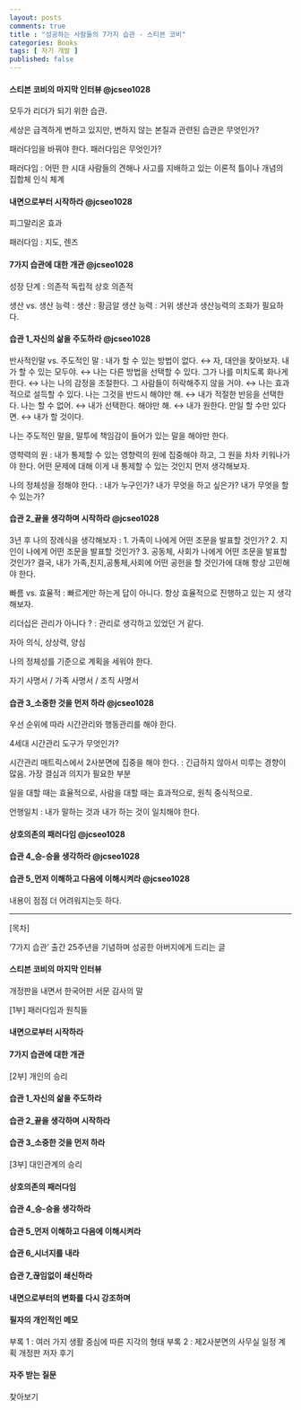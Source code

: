 ```yaml
---
layout: posts
comments: true
title : "성공하는 사람들의 7가지 습관 - 스티븐 코비"
categories: Books
tags: [ 자기 개발 ]
published: false
---
```


#### 스티븐 코비의 마지막 인터뷰 @jcseo1028

모두가 리더가 되기 위한 습관.

세상은 급격하게 변하고 있지만, 변하지 않는 본질과 관련된 습관은 무엇인가?

패러다임을 바꿔야 한다. 패러다임은 무엇인가?

패러다임
 : 어떤 한 시대 사람들의 견해나 사고를 지배하고 있는 이론적 틀이나 개념의 집합체
   인식 체계

#### 내면으로부터 시작하라 @jcseo1028

피그말리온 효과

패러다임
 : 지도, 렌즈

#### 7가지 습관에 대한 개관 @jcseo1028

성장 단계
 : 의존적
   독립적
   상호 의존적

생산 vs. 생산 능력
 : 생산 : 황금알
   생산 능력 : 거위
   생산과 생산능력의 조화가 필요하다.

#### 습관 1_자신의 삶을 주도하라 @jcseo1028

반사적인말 vs. 주도적인 말
 : 내가 할 수 있는 방법이 없다. ↔ 자, 대안을 찾아보자.
   내가 할 수 있는 모두야. ↔ 나는 다른 방법을 선택할 수 있다.
   그가 나를 미치도록 화나게 한다. ↔ 나는 나의 감정을 조절한다.
   그 사람들이 허락해주지 않을 거야. ↔ 나는 효과적으로 설득할 수 있다.
   나는 그것을 반드시 해야만 해. ↔ 내가 적절한 반응을 선택한다.
   나는 할 수 없어. ↔ 내가 선택한다.
   해야만 해. ↔ 내가 원한다.
   만일 할 수만 있다면. ↔ 내가 할 것이다.

나는 주도적인 말을, 말투에 책임감이 들어가 있는 말을 해야만 한다.

영햑력의 원
 : 내가 통제할 수 있는 영향력의 원에 집중해야 하고, 그 원을 차차 키워나가야 한다.
   어떤 문제에 대해 이게 내 통제할 수 있는 것인지 먼저 생각해보자.

나의 정체성을 정해야 한다.
 : 내가 누구인가? 내가 무엇을 하고 싶은가? 내가 무엇을 할 수 있는가?

#### 습관 2_끝을 생각하며 시작하라 @jcseo1028

3년 후 나의 장례식을 생각해보자
 : 1. 가족이 나에게 어떤 조문을 발표할 것인가?
   2. 지인이 나에게 어떤 조문을 발표할 것인가?
   3. 공동체, 사회가 나에게 어떤 조문을 발표할 것인가?
   결국, 내가 가족,친지,공통체,사회에 어떤 공헌을 할 것인가에 대해 항상 고민해야 한다.

빠름 vs. 효율적
 : 빠르게만 하는게 답이 아니다. 항상 효율적으로 진행하고 있는 지 생각해보자.

리더십은 관리가 아니다 ?
 : 관리로 생각하고 있었던 거 같다.

자아 의식, 상상력, 양심

나의 정체성를 기준으로 계획을 세워야 한다.

자기 사명서 / 가족 사명서 / 조직 사명서

#### 습관 3_소중한 것을 먼저 하라 @jcseo1028

우선 순위에 따라 시간관리와 행동관리를 해야 한다.

4세대 시간관리 도구가 무엇인가?

시간관리 매트릭스에서 2사분면에 집중을 해야 한다.
 : 긴급하지 않아서 미루는 경향이 많음.
   가장 결심과 의지가 필요한 부분

일을 대할 때는 효율적으로, 사람을 대할 때는 효과적으로, 원칙 중식적으로.

언행일치
 : 내가 말하는 것과 내가 하는 것이 일치해야 한다.

#### 상호의존의 패러다임 @jcseo1028

#### 습관 4_승-승을 생각하라 @jcseo1028

#### 습관 5_먼저 이해하고 다음에 이해시켜라 @jcseo1028

내용이 점점 더 어려워지는듯 하다.

---

[목차]

‘7가지 습관’ 출간 25주년을 기념하며
성공한 아버지에게 드리는 글

#### 스티븐 코비의 마지막 인터뷰

개정판을 내면서
한국어판 서문
감사의 말

[1부] 패러다임과 원칙들

#### 내면으로부터 시작하라

#### 7가지 습관에 대한 개관

[2부] 개인의 승리

#### 습관 1_자신의 삶을 주도하라

#### 습관 2_끝을 생각하며 시작하라

#### 습관 3_소중한 것을 먼저 하라

[3부] 대인관계의 승리

#### 상호의존의 패러다임

#### 습관 4_승-승을 생각하라

#### 습관 5_먼저 이해하고 다음에 이해시켜라

#### 습관 6_시너지를 내라

#### 습관 7_끊임없이 쇄신하라

#### 내면으로부터의 변화를 다시 강조하며

#### 필자의 개인적인 메모

부록 1 : 여러 가지 생활 중심에 따른 지각의 형태
부록 2 : 제2사분면의 사무실 일정 계획
개정판 저자 후기

#### 자주 받는 질문

찾아보기
